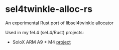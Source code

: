 # sel4twinkle-alloc-rs
An experimental Rust port of libsel4twinkle allocator

Used in my feL4 (seL4/Rust) projects:
 - SoloX ARM A9 + M4 [project][solox-project]

[solox-project]: https://github.com/jonlamb-gh/solox-amp-rust
